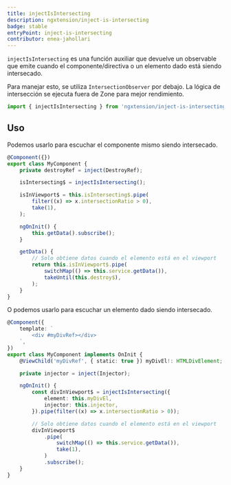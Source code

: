 ```yaml
---
title: injectIsIntersecting
description: ngxtension/inject-is-intersecting
badge: stable
entryPoint: inject-is-intersecting
contributor: enea-jahollari
---
```


`injectIsIntersecting` es una función auxiliar que devuelve un observable que emite cuando el componente/directiva o un elemento dado está siendo intersecado.

Para manejar esto, se utiliza `IntersectionObserver` por debajo. La lógica de intersección se ejecuta fuera de Zone para mejor rendimiento.

```ts
import { injectIsIntersecting } from 'ngxtension/inject-is-intersecting';
```

## Uso

Podemos usarlo para escuchar el componente mismo siendo intersecado.

```ts
@Component({})
export class MyComponent {
	private destroyRef = inject(DestroyRef);

	isIntersecting$ = injectIsIntersecting();

	isInViewport$ = this.isIntersecting$.pipe(
		filter((x) => x.intersectionRatio > 0),
		take(1),
	);

	ngOnInit() {
		this.getData().subscribe();
	}

	getData() {
		// Solo obtiene datos cuando el elemento está en el viewport
		return this.isInViewport$.pipe(
			switchMap(() => this.service.getData()),
			takeUntil(this.destroy$),
		);
	}
}
```

O podemos usarlo para escuchar un elemento dado siendo intersecado.

```ts
@Component({
	template: `
		<div #myDivRef></div>
	`,
})
export class MyComponent implements OnInit {
	@ViewChild('myDivRef', { static: true }) myDivEl!: HTMLDivElement;

	private injector = inject(Injector);

	ngOnInit() {
		const divInViewport$ = injectIsIntersecting({
			element: this.myDivEl,
			injector: this.injector,
		}).pipe(filter((x) => x.intersectionRatio > 0));

		// Solo obtiene datos cuando el elemento está en el viewport
		divInViewport$
			.pipe(
				switchMap(() => this.service.getData()),
				take(1),
			)
			.subscribe();
	}
}
```
